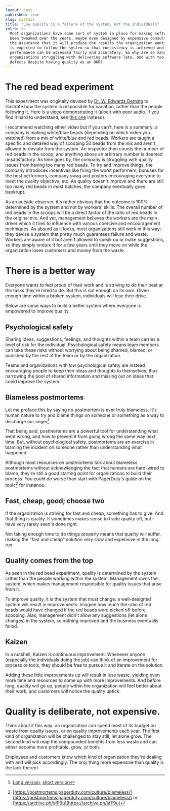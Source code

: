 ```yaml
---
layout: post
published: true
slug: sysfail
title: "Low quality is a failure of the system, not the individuals"
intro: >-
  Most organizations have some sort of system in place for making software. It's
  been tweaked over the years, maybe even designed by expensive consultants with
  the assurance that it will produce the results the organization wants. Everyone
  is expected to follow the system so that consistency is achieved and people's
  performance can be assessed fairly and accurately. So why are so many
  organizations struggling with delivering software late, and with too many
  defects despite having quality as an OKR?
---
```


# The red bead experiment

This experiment was originally devised by [Dr. W. Edwards
Deming](https://en.wikipedia.org/wiki/W._Edwards_Deming) to illustrate how the
system is responsible for variation, rather than the people following it. Here
is a [video](https://www.youtube.com/watch?v=ckBfbvOXDvU) demonstrating it
(albeit with poor audio. If you find it hard to understand, see [this
one](https://www.youtube.com/watch?v=oMb_UKYHvto) instead).

I recommend watching either video but if you can't, here is a summary: a
company is making white/blue beads (depending on which video you watched) from
a mix of white/blue and red beads. Workers are taught a specific and detailed
way of scooping 50 beads from the mix and aren't allowed to deviate from the
system. An inspector then counts the number of red beads in the scoop, and
anything above an arbitrary number is deemed unsatisfactory. As time goes by,
the company is struggling with quality issues from having too many red beads.
To try and improve things, the company introduces incentives like firing the
worst performers, bonuses for the best performers, company swag and posters
encouraging everyone to meet the quality objective, etc. As quality doesn't
improve and there are still too many red beads in most batches, the company
eventually goes bankrupt.

As an outside observer, it's rather obvious that the outcome is 100% determined
by the system and not by workers' skills. The overall number of red beads in
the scoops will be a direct factor of the ratio of red beads in the original
mix. And yet, management believes the workers are the main driver which it
tries to influence with various coercive and encouragement techniques. As
absurd as it looks, most organizations still work in this way: they devise a
system that pretty much guarantees failure and waste. Workers are aware of it
but aren't allowed to speak up or make suggestions, so they simply endure it
for a few years until they move on while the organization loses customers and
money from the waste.

# There is a better way

Everyone wants to feel proud of their work and is striving to do their best at
the tasks they're hired to do. But this is not enough on its own. Given enough
time within a broken system, individuals will lose their drive.

Below are some ways to build a better system where everyone is empowered to
improve quality.

## Psychological safety

Sharing ideas, suggestions, feelings, and thoughts within a team carries a
level of risk for the individual. Psychological safety means team members can
take these risks without worrying about being shamed, blamed, or punished by
the rest of the team or by the organization.

Teams and organizations with low psychological safety are instead encouraging
people to keep their ideas and thoughts to themselves, thus narrowing the pool
of shared information and missing out on ideas that could improve the system.

## Blameless postmortems

Let me preface this by saying no postmortem is ever truly blameless. It's human
nature to try and blame things on someone or something as a way to discharge
our anger[^0].

That being said, postmortems are a powerful tool for understanding what went
wrong, and how to prevent it from going wrong the same way next time. But,
without psychological safety, postmortems are an exercise in blaming the
incident on someone rather than understanding what happened.

Although most resources on postmortems talk about blameless postmortems without
acknowledging the fact that humans are hard-wired to blame, they're still a
good starting point for organizations to build their process. You could do
worse than start with PagerDuty's guide on the topic[^1] for instance.

## Fast, cheap, good; choose two

If the organization is striving for fast and cheap, something has to give. And
that thing is quality. It sometimes makes sense to trade quality off, but I
have very rarely seen it done right.

Not taking enough time to do things properly means that quality will suffer,
making the "fast and cheap" solution very slow and expensive in the long run.

## Quality comes from the top

As seen in the red bead experiment, quality is determined by the system rather
than the people working within the system. Management owns the system, which
makes management responsible for quality issues that arise from it.

To improve quality, it is the system that must change: a well-designed system
will result in improvements. Imagine how much the ratio of red beads would have
changed if the red beads were picked off before scooping. Alas, management
didn't allow any suggestions (let alone changes) in the system, so nothing
improved and the business eventually failed.

## Kaizen

In a nutshell, Kaizen is continuous improvement. Whenever anyone (especially
the individuals doing the job) can think of an improvement for process or
tools, they should be free to pursue it and iterate on the solution.

Adding these little improvements up will result in less waste, yielding even
more time and resources to come up with more improvements. And before long,
quality will go up, people within the organization will feel better about their
work, and customers will notice the quality uptick.

# Quality is deliberate, not expensive.

Think about it this way: an organization can spend most of its budget on waste
from quality issues, or on quality improvements each year. The first kind of
organization will be challenged to stay still, let alone grow. The second kind
will reap the compounded benefits from less waste and can either become more
profitable, grow, or both.

Employees and customers know which kind of organization they're dealing with
and will pick accordingly. The only thing more expensive than
quality is the lack thereof.

[^0]: [Long version](https://www.youtube.com/watch?v=sXSjc-pbXk4), [short version](https://www.youtube.com/watch?v=RZWf2_2L2v8)
[^1]: [https://postmortems.pagerduty.com/culture/blameless/](https://postmortems.pagerduty.com/culture/blameless/) or [https://archive.ph/sfF9u](https://archive.ph/sfF9u)
